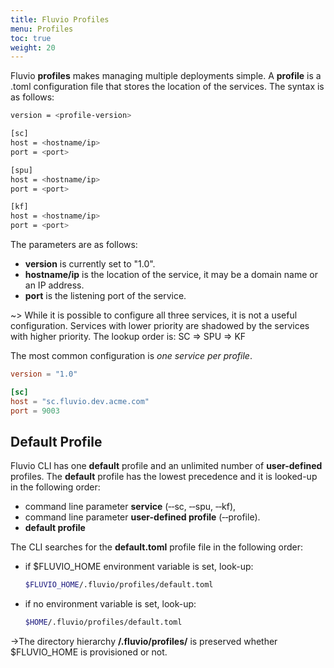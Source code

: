 ```yaml
---
title: Fluvio Profiles
menu: Profiles
toc: true
weight: 20
---
```


Fluvio **profiles** makes managing multiple deployments simple. A **profile** is a .toml configuration file that stores the location of the services. The syntax is as follows:

```bash
version = <profile-version>

[sc]
host = <hostname/ip>
port = <port>

[spu]
host = <hostname/ip>
port = <port>

[kf]
host = <hostname/ip>
port = <port>
```

The parameters are as follows:

* **version** is currently set to "1.0".
* **hostname/ip** is the location of the service, it may be a domain name or an IP address.
* **port** is the listening port of the service.

~> While it is possible to configure all three services, it is not a useful configuration. Services with lower priority are shadowed by the services with higher priority. The lookup order is: SC => SPU => KF

The most common configuration is _one service per profile_.

```toml
version = "1.0"

[sc]
host = "sc.fluvio.dev.acme.com"
port = 9003
```

## Default Profile

Fluvio CLI has one **default** profile and an unlimited number of **user-defined** profiles. The **default** profile has the lowest precedence and it is looked-up in the following order:

* command line parameter **service** (&dash;&dash;sc, &dash;&dash;spu, &dash;&dash;kf),
* command line parameter **user-defined profile** (&dash;&dash;profile).
* **default profile**

The CLI searches for the **default.toml** profile file in the following order: 

* if $FLUVIO_HOME environment variable is set, look-up:
    ```bash
    $FLUVIO_HOME/.fluvio/profiles/default.toml
    ```
* if no environment variable is set, look-up:
    ```bash
    $HOME/.fluvio/profiles/default.toml 
    ```

->The directory hierarchy  **/.fluvio/profiles/** is preserved whether $FLUVIO_HOME is provisioned or not.

